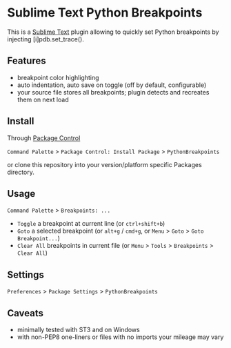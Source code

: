 Sublime Text Python Breakpoints
===============================

This is a [Sublime Text](http://www.sublimetext.com) plugin allowing to quickly set Python breakpoints by injecting [i]pdb.set_trace().

## Features

* breakpoint color highlighting
* auto indentation, auto save on toggle (off by default, configurable)
* your source file stores all breakpoints; plugin detects and recreates them on next load

## Install

Through [Package Control](https://sublime.wbond.net/packages/Package%20Control)

`Command Palette` > `Package Control: Install Package` > `PythonBreakpoints`

or clone this repository into your version/platform specific Packages directory.

## Usage

`Command Palette` > `Breakpoints: ...`

* `Toggle` a breakpoint at current line (or `ctrl+shift+b`)
* `Goto` a selected breakpoint (or `alt+g` / `cmd+g`, or `Menu` > `Goto` > `Goto Breakpoint...`)
* `Clear All` breakpoints in current file (or `Menu` > `Tools` > `Breakpoints` > `Clear All`)

## Settings

`Preferences` > `Package Settings` > `PythonBreakpoints`

## Caveats

* minimally tested with ST3 and on Windows
* with non-PEP8 one-liners or files with no imports your mileage may vary
